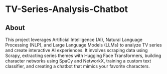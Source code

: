 # TV-Series-Analysis-Chatbot
## About
This project leverages Artificial Intelligence (AI), Natural Language Processing (NLP), and Large Language Models (LLMs) to analyze TV series and create interactive AI experiences. It involves scraping data using Scrapy, extracting series themes with Hugging Face Transformers, building character networks using SpaCy and NetworkX, training a custom text classifier, and creating a chatbot that mimics your favorite characters.

